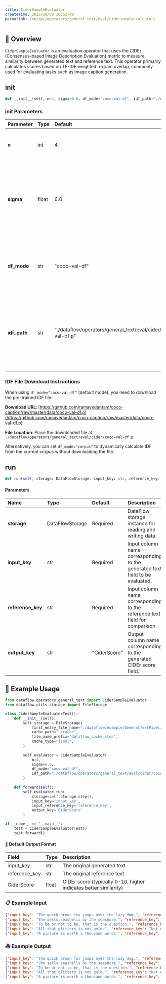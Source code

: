 ```yaml
---
title: CiderSampleEvaluator
createTime: 2025/10/09 16:52:48
permalink: /en/api/operators/general_text/eval/cidersampleevaluator/
---
```


## 📘 Overview
`CiderSampleEvaluator` is an evaluation operator that uses the CIDEr (Consensus-based Image Description Evaluation) metric to measure similarity between generated text and reference text. This operator primarily calculates scores based on TF-IDF weighted n-gram overlap, commonly used for evaluating tasks such as image caption generation.

## __init__
```python
def __init__(self, n=4, sigma=6.0, df_mode="coco-val-df", idf_path="./dataflow/operators/general_text/eval/cider/coco-val-df.p")
```
### init Parameters
| Parameter | Type | Default | Description |
| :--- | :--- | :--- | :--- |
| **n** | int | 4 | Maximum n-gram length for overlap calculation. |
| **sigma** | float | 6.0 | Sigma parameter for Gaussian penalty calculation, adjusting the magnitude of difference penalty. |
| **df_mode** | str | "coco-val-df" | Document frequency (DF) calculation mode, options: "coco-val-df" or "corpus". |
| **idf_path** | str | "./dataflow/operators/general_text/eval/cider/coco-val-df.p" | Pre-calculated IDF (Inverse Document Frequency) file path. Required when df_mode is "coco-val-df". |

### IDF File Download Instructions
When using `df_mode="coco-val-df"` (default mode), you need to download the pre-trained IDF file:

**Download URL**: [https://github.com/ramavedantam/coco-caption/raw/master/data/coco-val-df.p](https://github.com/ramavedantam/coco-caption/raw/master/data/coco-val-df.p)

**File Location**: Place the downloaded file at `./dataflow/operators/general_text/eval/cider/coco-val-df.p`

Alternatively, you can set `df_mode="corpus"` to dynamically calculate IDF from the current corpus without downloading the file.

## run
```python
def run(self, storage: DataFlowStorage, input_key: str, reference_key: str, output_key: str='CiderScore')
```
#### Parameters
| Name | Type | Default | Description |
| :--- | :--- | :--- | :--- |
| **storage** | DataFlowStorage | Required | DataFlow storage instance for reading and writing data. |
| **input_key** | str | Required | Input column name corresponding to the generated text field to be evaluated. |
| **reference_key** | str | Required | Input column name corresponding to the reference text field for comparison. |
| **output_key** | str | "CiderScore" | Output column name corresponding to the generated CIDEr score field. |

## 🧠 Example Usage
```python
from dataflow.operators.general_text import CiderSampleEvaluator
from dataflow.utils.storage import FileStorage

class CiderSampleEvaluatorTest():
    def __init__(self):
        self.storage = FileStorage(
            first_entry_file_name="./dataflow/example/GeneralTextPipeline/gen_input.jsonl",
            cache_path="./cache",
            file_name_prefix="dataflow_cache_step",
            cache_type="jsonl",
        )
        
        self.evaluator = CiderSampleEvaluator(
            n=4,
            sigma=6.0,
            df_mode="coco-val-df",
            idf_path="./dataflow/operators/general_text/eval/cider/coco-val-df.p"
        )
        
    def forward(self):
        self.evaluator.run(
            storage=self.storage.step(),
            input_key='input_key',
            input_reference_key='reference_key',
            output_key='CiderScore'
        )

if __name__ == "__main__":
    test = CiderSampleEvaluatorTest()
    test.forward()
```

#### 🧾 Default Output Format
| Field | Type | Description |
| :--- | :-- | :--- |
| input_key | str | The original generated text |
| reference_key | str | The original reference text |
| CiderScore | float | CIDEr score (typically 0-10, higher indicates better similarity) |

### 📋 Example Input
```json
{"input_key": "The quick brown fox jumps over the lazy dog.", "reference_key": "A fast brown fox leaps over a lazy dog."}
{"input_key": "She sells seashells by the seashore.", "reference_key": "She is selling shells by the beach."}
{"input_key": "To be or not to be, that is the question.", "reference_key": "The question is whether to be or not."}
{"input_key": "All that glitters is not gold.", "reference_key": "Not everything that shines is gold."}
{"input_key": "A picture is worth a thousand words.", "reference_key": "A single image can convey so much meaning."}
```

### 📤 Example Output
```json
{"input_key": "The quick brown fox jumps over the lazy dog.", "reference_key": "A fast brown fox leaps over a lazy dog.", "CiderScore": 2.1455700748}
{"input_key": "She sells seashells by the seashore.", "reference_key": "She is selling shells by the beach.", "CiderScore": 0.8880643249}
{"input_key": "To be or not to be, that is the question.", "reference_key": "The question is whether to be or not.", "CiderScore": 0.5822556198}
{"input_key": "All that glitters is not gold.", "reference_key": "Not everything that shines is gold.", "CiderScore": 0.8292019111}
{"input_key": "A picture is worth a thousand words.", "reference_key": "A single image can convey so much meaning.", "CiderScore": 0.6053086919}
```
